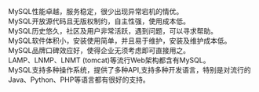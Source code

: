 MySQL性能卓越，服务稳定，很少出现异常宕机的情优。  
MySQL开放源代码且无版权制约，自主性强，使用成本低。  
MySQL历史悠久，社区及用户非常活跃，遇到问题，可以寻求帮助。  
MySQL软件体积小，安装使用简单，并且易于维护，安装及维护成本低。  
MySQL品牌口碑效应好，使得企业无须考虑即可直接用之。  
LAMP、LNMP、LNMT (tomcat)等流行Web架构都含有MySQL。  
MySQL支持多种操作系统，提供了多种API,支持多种开发语言，特别是对流行的Java、Python、PHP等语言都有很好的支持。